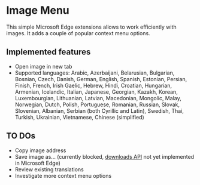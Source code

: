 # Image Menu

This simple Microsoft Edge extensions allows to work efficiently with images. It adds a couple of popular context menu options.

## Implemented features

* Open image in new tab
* Supported languages: Arabic, Azerbaijani, Belarusian, Bulgarian, Bosnian, Czech, Danish, German, English, Spanish, Estonian, Persian, Finish, French, Irish Gaelic, Hebrew, Hindi, Croatian, Hungarian, Armenian, Icelandic, Italian, Japanese, Georgian, Kazakh, Korean, Luxembourgian, Lithuanian, Latvian, Macedonian, Mongolic, Malay, Norwegian, Dutch, Polish, Portuguese, Romanian, Russian, Slovak, Slovenian, Albanian, Serbian (both Cyrillic and Latin), Swedish, Thai, Turkish, Ukrainian, Vietnamese, Chinese (simplified)

## TO DOs

* Copy image address
* Save image as... (currently blocked, [downloads API](https://docs.microsoft.com/en-us/microsoft-edge/extensions/api-support/extension-api-roadmap) not yet implemented in Microsoft Edge)
* Review existing translations
* Investigate more context menu options
